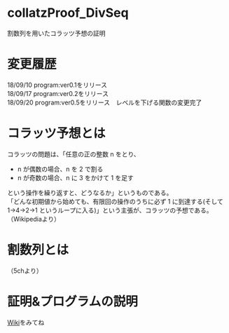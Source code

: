 # collatzProof_DivSeq
割数列を用いたコラッツ予想の証明
# 変更履歴
18/09/10 program:ver0.1をリリース  
18/09/17 program:ver0.2をリリース  
18/09/20 program:ver0.5をリリース　レベルを下げる関数の変更完了  
# コラッツ予想とは
コラッツの問題は、「任意の正の整数 n をとり、  
  
- n が偶数の場合、n を 2 で割る  
- n が奇数の場合、n に 3 をかけて 1 を足す  
  
という操作を繰り返すと、どうなるか」というものである。  
「どんな初期値から始めても、有限回の操作のうちに必ず 1 に到達する(そして 1→4→2→1 というループに入る)」という主張が、コラッツの予想である。   
（Wikipediaより）  
# 割数列とは
（5chより）  
# 証明&プログラムの説明
[Wiki](https://github.com/righ1113/collatzProof_DivSeq/wiki)をみてね  
  
  
  
